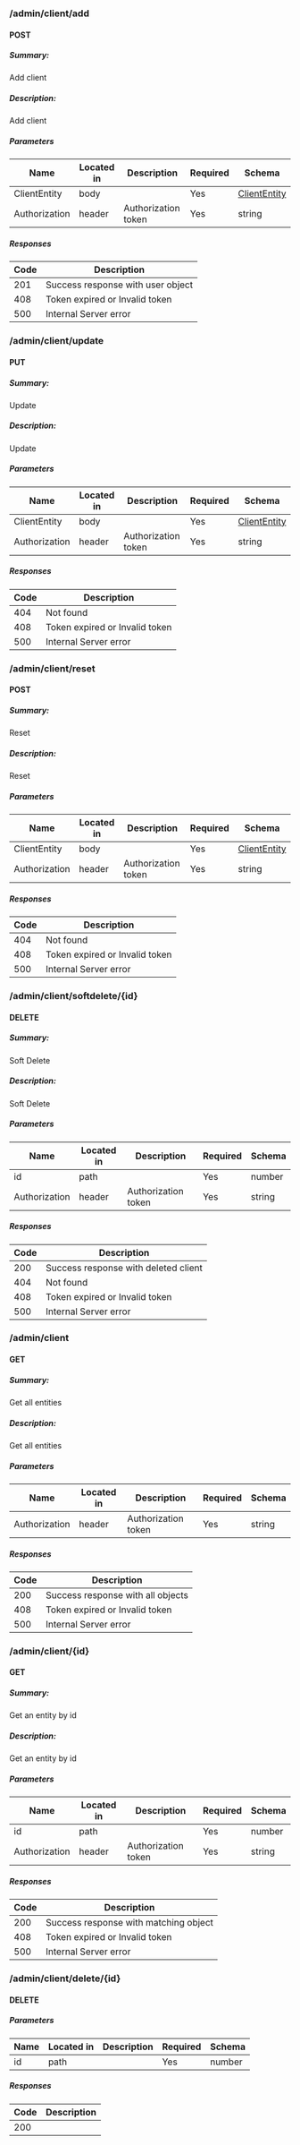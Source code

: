 
### /admin/client/add

#### POST
##### Summary:

Add client 

##### Description:

Add client 

##### Parameters

| Name | Located in | Description | Required | Schema |
| ---- | ---------- | ----------- | -------- | ---- |
| ClientEntity | body |  | Yes | [ClientEntity](#cliententity) |
| Authorization | header | Authorization token | Yes | string |

##### Responses

| Code | Description |
| ---- | ----------- |
| 201 | Success response with user object |
| 408 | Token expired or Invalid token |
| 500 | Internal Server error |

### /admin/client/update

#### PUT
##### Summary:

Update

##### Description:

Update

##### Parameters

| Name | Located in | Description | Required | Schema |
| ---- | ---------- | ----------- | -------- | ---- |
| ClientEntity | body |  | Yes | [ClientEntity](#cliententity) |
| Authorization | header | Authorization token | Yes | string |

##### Responses

| Code | Description |
| ---- | ----------- |
| 404 | Not found |
| 408 | Token expired or Invalid token |
| 500 | Internal Server error |

### /admin/client/reset

#### POST
##### Summary:

Reset

##### Description:

Reset

##### Parameters

| Name | Located in | Description | Required | Schema |
| ---- | ---------- | ----------- | -------- | ---- |
| ClientEntity | body |  | Yes | [ClientEntity](#cliententity) |
| Authorization | header | Authorization token | Yes | string |

##### Responses

| Code | Description |
| ---- | ----------- |
| 404 | Not found |
| 408 | Token expired or Invalid token |
| 500 | Internal Server error |

### /admin/client/softdelete/{id}

#### DELETE
##### Summary:

Soft Delete

##### Description:

Soft Delete

##### Parameters

| Name | Located in | Description | Required | Schema |
| ---- | ---------- | ----------- | -------- | ---- |
| id | path |  | Yes | number |
| Authorization | header | Authorization token | Yes | string |

##### Responses

| Code | Description |
| ---- | ----------- |
| 200 | Success response with deleted  client |
| 404 | Not found |
| 408 | Token expired or Invalid token |
| 500 | Internal Server error |

### /admin/client

#### GET
##### Summary:

Get all entities

##### Description:

Get all entities

##### Parameters

| Name | Located in | Description | Required | Schema |
| ---- | ---------- | ----------- | -------- | ---- |
| Authorization | header | Authorization token | Yes | string |

##### Responses

| Code | Description |
| ---- | ----------- |
| 200 | Success response with all objects |
| 408 | Token expired or Invalid token |
| 500 | Internal Server error |

### /admin/client/{id}

#### GET
##### Summary:

Get an entity by id

##### Description:

Get an entity by id

##### Parameters

| Name | Located in | Description | Required | Schema |
| ---- | ---------- | ----------- | -------- | ---- |
| id | path |  | Yes | number |
| Authorization | header | Authorization token | Yes | string |

##### Responses

| Code | Description |
| ---- | ----------- |
| 200 | Success response with matching object |
| 408 | Token expired or Invalid token |
| 500 | Internal Server error |

### /admin/client/delete/{id}

#### DELETE
##### Parameters

| Name | Located in | Description | Required | Schema |
| ---- | ---------- | ----------- | -------- | ---- |
| id | path |  | Yes | number |

##### Responses

| Code | Description |
| ---- | ----------- |
| 200 |  |
